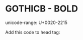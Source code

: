 # GOTHICB - BOLD
unicode-range: U+0020-2215

Add this code to head tag:

<!DOCTYPE html>
<html>
    <br>  
    <head>
        <style>

            @import url('https://raw.githubusercontent.com/gaa23/gaa23/main/scl/fonts/centuryGothicFont/GOTHICB/Century%20Gothic.css');


            body {
                font-family: 'Century Gothic';
            }

</style>
</head>
